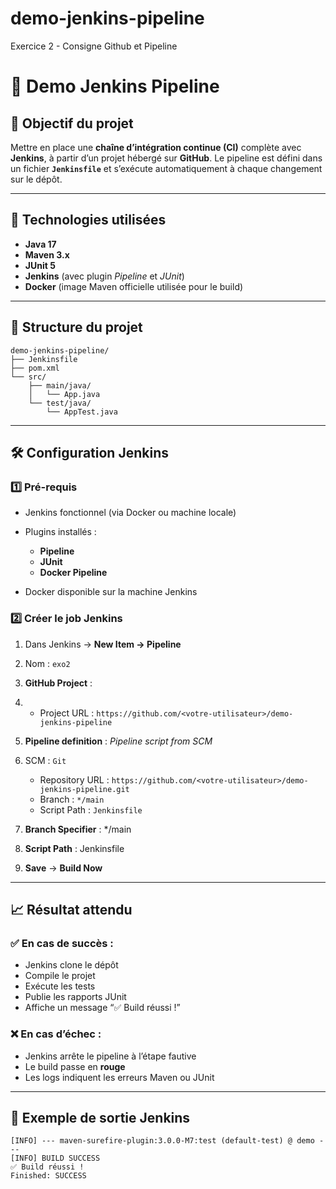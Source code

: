 # demo-jenkins-pipeline
Exercice 2 - Consigne Github et Pipeline

# 🚀 Demo Jenkins Pipeline

## 🧩 Objectif du projet

Mettre en place une **chaîne d’intégration continue (CI)** complète avec **Jenkins**, à partir d’un projet hébergé sur **GitHub**.
Le pipeline est défini dans un fichier **`Jenkinsfile`** et s’exécute automatiquement à chaque changement sur le dépôt.

---

## 🧱 Technologies utilisées

* **Java 17**
* **Maven 3.x**
* **JUnit 5**
* **Jenkins** (avec plugin *Pipeline* et *JUnit*)
* **Docker** (image Maven officielle utilisée pour le build)

---

## 📂 Structure du projet

```
demo-jenkins-pipeline/
├── Jenkinsfile
├── pom.xml
└── src/
    ├── main/java/
    │   └── App.java
    └── test/java/
        └── AppTest.java
```

---

## 🛠️ Configuration Jenkins

### 1️⃣ Pré-requis

* Jenkins fonctionnel (via Docker ou machine locale)
* Plugins installés :

  * **Pipeline**
  * **JUnit**
  * **Docker Pipeline**
* Docker disponible sur la machine Jenkins

### 2️⃣ Créer le job Jenkins

1. Dans Jenkins → **New Item → Pipeline**
2. Nom : `exo2`
3. **GitHub Project** : 
4. * Project URL : `https://github.com/<votre-utilisateur>/demo-jenkins-pipeline`
5. **Pipeline definition** : *Pipeline script from SCM*
6. SCM : `Git`

   * Repository URL : `https://github.com/<votre-utilisateur>/demo-jenkins-pipeline.git`
   * Branch : `*/main`
   * Script Path : `Jenkinsfile`
7. **Branch Specifier** : */main
8. **Script Path** : Jenkinsfile
9. **Save** → **Build Now**

---

## 📈 Résultat attendu

### ✅ En cas de succès :

* Jenkins clone le dépôt
* Compile le projet
* Exécute les tests
* Publie les rapports JUnit
* Affiche un message “✅ Build réussi !”

### ❌ En cas d’échec :

* Jenkins arrête le pipeline à l’étape fautive
* Le build passe en **rouge**
* Les logs indiquent les erreurs Maven ou JUnit

---

## 🧾 Exemple de sortie Jenkins

```
[INFO] --- maven-surefire-plugin:3.0.0-M7:test (default-test) @ demo ---
[INFO] BUILD SUCCESS
✅ Build réussi !
Finished: SUCCESS
```
